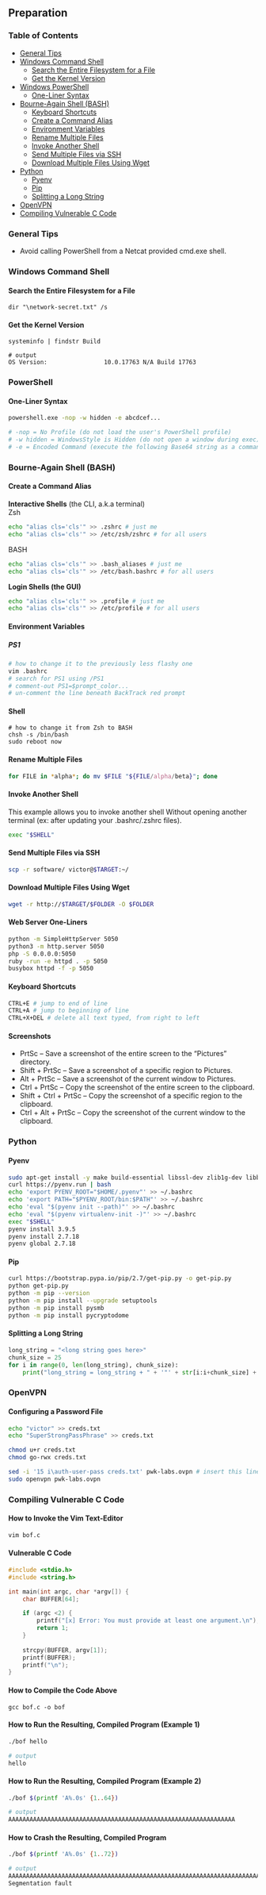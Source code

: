 ## Preparation
### Table of Contents
* [General Tips](#general-tips)
* [Windows Command Shell](#windows-command-shell)
  * [Search the Entire Filesystem for a File](#search-the-entire-filesystem-for-a-file)
  * [Get the Kernel Version](#get-the-kernel-version)
* [Windows PowerShell](#windows-powershell)
  * [One-Liner Syntax](#one-liner-syntax)
* [Bourne-Again Shell (BASH)](#bourne-again-shell-bash)
  * [Keyboard Shortcuts](#keyboard-shortcuts)
  * [Create a Command Alias](#create-a-command-alias)
  * [Environment Variables](#environment-variables)
  * [Rename Multiple Files](#rename-multiple-files)
  * [Invoke Another Shell](#invoke-another-shell)
  * [Send Multiple Files via SSH](#send-multiple-files-via-ssh)
  * [Download Multiple Files Using Wget](#download-multiple-files-using-wget)
* [Python](#python)
  * [Pyenv](#pyenv)
  * [Pip](#pip)
  * [Splitting a Long String](#splitting-a-long-string)
* [OpenVPN](#openvpn)
* [Compiling Vulnerable C Code](#compiling-vulnerable-c-code)

### General Tips
* Avoid calling PowerShell from a Netcat provided cmd.exe shell. 

### Windows Command Shell
#### Search the Entire Filesystem for a File 
```pwsh
dir "\network-secret.txt" /s
```

#### Get the Kernel Version
```pwsh
systeminfo | findstr Build

# output
OS Version:                10.0.17763 N/A Build 17763
```

### PowerShell
#### One-Liner Syntax
```bash
powershell.exe -nop -w hidden -e abcdcef...

# -nop = No Profile (do not load the user's PowerShell profile)
# -w hidden = WindowsStyle is Hidden (do not open a window during exec)
# -e = Encoded Command (execute the following Base64 string as a command)
```

### Bourne-Again Shell (BASH)
#### Create a Command Alias
**Interactive Shells** (the CLI, a.k.a terminal)  
Zsh
```bash
echo "alias cls='cls'" >> .zshrc # just me
echo "alias cls='cls'" >> /etc/zsh/zshrc # for all users
```

BASH
```bash
echo "alias cls='cls'" >> .bash_aliases # just me
echo "alias cls='cls'" >> /etc/bash.bashrc # for all users
```

**Login Shells (the GUI)**
```bash
echo "alias cls='cls'" >> .profile # just me
echo "alias cls='cls'" >> /etc/profile # for all users
```

#### Environment Variables
##### PS1
```bash
# how to change it to the previously less flashy one
vim .bashrc
# search for PS1 using /PS1
# comment-out PS1=$prompt_color...
# un-comment the line beneath BackTrack red prompt
```

#### Shell
```nash
# how to change it from Zsh to BASH
chsh -s /bin/bash
sudo reboot now
```

#### Rename Multiple Files
```bash
for FILE in *alpha*; do mv $FILE "${FILE/alpha/beta}"; done
```

#### Invoke Another Shell
This example allows you to invoke another shell Without opening another terminal (ex: after updating your .bashrc/.zshrc files).
```bash
exec "$SHELL"
```

#### Send Multiple Files via SSH
```bash
scp -r software/ victor@$TARGET:~/
```

#### Download Multiple Files Using Wget
```bash
wget -r http://$TARGET/$FOLDER -O $FOLDER
```

#### Web Server One-Liners
```bash
python -m SimpleHttpServer 5050
python3 -m http.server 5050
php -S 0.0.0.0:5050
ruby -run -e httpd . -p 5050
busybox httpd -f -p 5050
```

#### Keyboard Shortcuts
```bash
CTRL+E # jump to end of line
CTRL+A # jump to beginning of line
CTRL+X+DEL # delete all text typed, from right to left
```

#### Screenshots
* PrtSc – Save a screenshot of the entire screen to the “Pictures” directory.
* Shift + PrtSc – Save a screenshot of a specific region to Pictures.
* Alt + PrtSc  – Save a screenshot of the current window to Pictures.
* Ctrl + PrtSc – Copy the screenshot of the entire screen to the clipboard.
* Shift + Ctrl + PrtSc – Copy the screenshot of a specific region to the clipboard.
* Ctrl + Alt + PrtSc – Copy the screenshot of the current window to the clipboard.

### Python
#### Pyenv
```bash
sudo apt-get install -y make build-essential libssl-dev zlib1g-dev libbz2-dev libreadline-dev libsqlite3-dev wget curl llvm libncurses5-dev libncursesw5-dev xz-utils tk-dev libffi-dev liblzma-dev python-openssl*
curl https://pyenv.run | bash
echo 'export PYENV_ROOT="$HOME/.pyenv"' >> ~/.bashrc
echo 'export PATH="$PYENV_ROOT/bin:$PATH"' >> ~/.bashrc
echo 'eval "$(pyenv init --path)"' >> ~/.bashrc
echo 'eval "$(pyenv virtualenv-init -)"' >> ~/.bashrc
exec "$SHELL"
pyenv install 3.9.5
pyenv install 2.7.18
pyenv global 2.7.18
```

#### Pip
```bash
curl https://bootstrap.pypa.io/pip/2.7/get-pip.py -o get-pip.py
python get-pip.py
python -m pip --version
python -m pip install --upgrade setuptools
python -m pip install pysmb
python -m pip install pycryptodome
```

#### Splitting a Long String
```python
long_string = "<long string goes here>"
chunk_size = 25
for i in range(0, len(long_string), chunk_size):
    print("long_string = long_string + " + '"' + str[i:i+chunk_size] + '"')
```

### OpenVPN
#### Configuring a Password File
```bash
echo "victor" >> creds.txt
echo "SuperStrongPassPhrase" >> creds.txt

chmod u+r creds.txt
chmod go-rwx creds.txt

sed -i '15 i\auth-user-pass creds.txt' pwk-labs.ovpn # insert this line before the 15th line
sudo openvpn pwk-labs.ovpn
```

### Compiling Vulnerable C Code
#### How to Invoke the Vim Text-Editor
```bash
vim bof.c
```

#### Vulnerable C Code
```c
#include <stdio.h>
#include <string.h>

int main(int argc, char *argv[]) {
    char BUFFER[64];

    if (argc <2) {
        printf("[x] Error: You must provide at least one argument.\n");
        return 1; 
    }
    
    strcpy(BUFFER, argv[1]);
    printf(BUFFER);
    printf("\n");
}
```

#### How to Compile the Code Above
```
gcc bof.c -o bof
```

#### How to Run the Resulting, Compiled Program (Example 1)
```bash
./bof hello

# output
hello
```

#### How to Run the Resulting, Compiled Program (Example 2)
```bash
./bof $(printf 'A%.0s' {1..64})

# output
AAAAAAAAAAAAAAAAAAAAAAAAAAAAAAAAAAAAAAAAAAAAAAAAAAAAAAAAAAAAAAAA
```

#### How to Crash the Resulting, Compiled Program
```bash
./bof $(printf 'A%.0s' {1..72})

# output
AAAAAAAAAAAAAAAAAAAAAAAAAAAAAAAAAAAAAAAAAAAAAAAAAAAAAAAAAAAAAAAAAAAAAAAA
Segmentation fault
```
